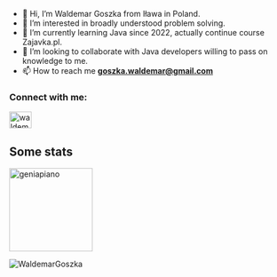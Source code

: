 - 👋 Hi, I’m Waldemar Goszka from Iława in Poland.
- 👀 I’m interested in broadly understood problem solving. 
- 🌱 I’m currently learning Java since 2022, actually continue course Zajavka.pl.
- 💞️ I’m looking to collaborate with Java developers willing to pass on knowledge to me.
- 📫 How to reach me **goszka.waldemar@gmail.com**

<h3 align="left">Connect with me:</h3>

<p align="left">
<a href="https://linkedin.com/in/waldemar-goszka-4b5ba523b" target="blank"><img align="center" src="https://raw.githubusercontent.com/rahuldkjain/github-profile-readme-generator/master/src/images/icons/Social/linked-in-alt.svg" alt="waldemar-goszka-4b5ba523b" height="30" width="40" /></a>
  


## Some stats
<span>
<img  height="150px" src="https://github-readme-stats.vercel.app/api/top-langs?username=WaldemarGoszka&show_icons=true&locale=en&layout=compact&theme=transparent" alt="geniapiano" /> 
</span>
<p align="left"> <img src="https://komarev.com/ghpvc/?username=WaldemarGoszka&label=Profile%20views&color=0e75b6&style=flat" alt="WaldemarGoszka" /> </p>
